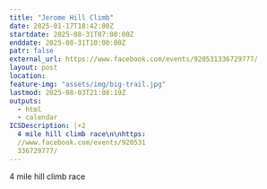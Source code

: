 ```yaml
---
title: "Jerome Hill Climb"
date: 2025-01-17T18:42:00Z
startdate: 2025-08-31T07:00:00Z
enddate: 2025-08-31T10:00:00Z
patr: false
external_url: https://www.facebook.com/events/920531336729777/
layout: post
location: 
feature-img: "assets/img/big-trail.jpg"
lastmod: 2025-08-03T21:08:19Z
outputs:
  - html
  - calendar
ICSDescription: |+2
  4 mile hill climb race\n\nhttps:  //www.facebook.com/events/920531  336729777/
---
```


4 mile hill climb race<br>
  <br>
  
